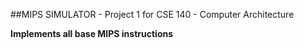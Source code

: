 ##MIPS SIMULATOR - Project 1 for CSE 140 - Computer Architecture  

**Implements all base MIPS instructions**

